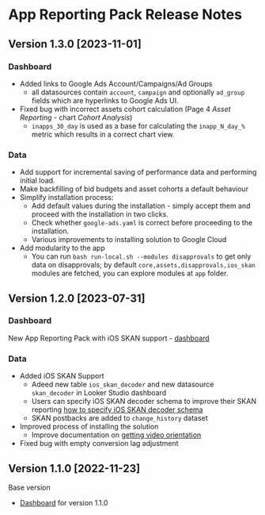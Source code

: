 # App Reporting Pack Release Notes

## Version 1.3.0 [2023-11-01]

### Dashboard

  * Added links to Google Ads Account/Campaigns/Ad Groups
      * all datasources contain `account`, `campaign` and optionally `ad_group` fields which are hyperlinks to Google Ads UI.
  * Fixed bug with incorrect assets cohort calculation (Page 4 *Asset Reporting* - chart *Cohort Analysis*)
    * `inapps_30_day` is used as a base for calculating the `inapp_N_day_%` metric which results in a correct chart view.

### Data

* Add support for incremental saving of performance data and performing initial load.
* Make backfilling of bid budgets and asset cohorts a default behaviour
* Simplify installation process:
    * Add default values during the installation - simply accept them and proceed with the installation in two clicks.
    * Check whether `google-ads.yaml` is correct before proceeding to the installation.
    * Various improvements to installing solution to Google Cloud
* Add modularity to the app
    * You can run `bash run-local.sh --modules disapprovals` to get only data on disapprovals; by default `core,assets,disapprovals,ios_skan` modules are fetched, you can explore modules at `app` folder.


## Version 1.2.0 [2023-07-31]

### Dashboard

  New App Reporting Pack with iOS SKAN support  - [dashboard](https://lookerstudio.google.com/c/u/0/reporting/3f042b13-f767-4195-b092-35b94e0b430c/page/0hcO)

### Data

* Added iOS SKAN Support
    * Adeed new table `ios_skan_decoder` and new datasource `skan_decoder` in Looker Studio dashboard
    * Users can specify iOS SKAN decoder schema to improve their SKAN reporting
      [how to specify iOS SKAN decoder schema](docs/how-to-specify-ios-skan-decoder-schema.md)
    * SKAN postbacks are added to `change_history` dataset
* Improved process of installing the solution
    * Improve documentation on [getting video orientation](docs/how-to-get-video-orientations-for-assets.md)
* Fixed bug with empty conversion lag adjustment

## Version 1.1.0 [2022-11-23]

Base version

* [Dashboard](https://lookerstudio.google.com/c/u/0/reporting/187f1f41-16bc-434d-8437-7988bed6e8b9/page/0hcO) for version 1.1.0

